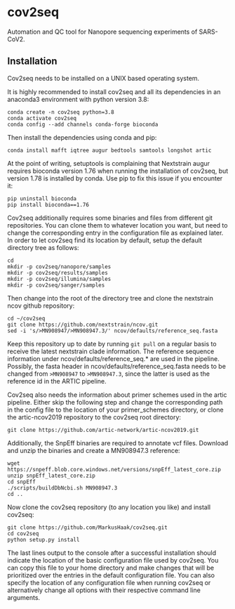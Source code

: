 # cov2seq

Automation and QC tool for Nanopore sequencing experiments of SARS-CoV2.

## Installation

Cov2seq needs to be installed on a UNIX based operating system.

It is highly recommended to install cov2seq and all its dependencies in an anaconda3 environment with python version 3.8:

```
conda create -n cov2seq python=3.8
conda activate cov2seq
conda config --add channels conda-forge bioconda
```

Then install the dependencies using conda and pip:

```
conda install mafft iqtree augur bedtools samtools longshot artic
```

At the point of writing, setuptools is complaining that Nextstrain augur requires bioconda version 1.76 when running the installation of cov2seq, but version 1.78 is installed by conda. Use pip to fix this issue if you encounter it:

```
pip uninstall bioconda
pip install bioconda==1.76
```

Cov2seq additionally requires some binaries and files from different git repositories. You can clone them to whatever location you want, but need to change the corresponding entry in the configuration file as explained later. In order to let cov2seq find its location by default, setup the default directory tree as follows:

```
cd
mkdir -p cov2seq/nanopore/samples
mkdir -p cov2seq/results/samples
mkdir -p cov2seq/illumina/samples
mkdir -p cov2seq/sanger/samples
```

Then change into the root of the directory tree and clone the nextstrain ncov github repository:

```
cd ~/cov2seq
git clone https://github.com/nextstrain/ncov.git
sed -i 's/>MN908947/>MN908947.3/' ncov/defaults/reference_seq.fasta
```

Keep this repository up to date by running `git pull` on a regular basis to receive the latest nextstrain clade information. The reference sequence information under ncov/defaults/reference_seq.* are used in the pipeline. Possibly, the fasta header in ncov/defaults/reference_seq.fasta needs to be changed from `>MN908947` to `>MN908947.3`, since the latter is used as the reference id in the ARTIC pipeline.

Cov2seq also needs the information about primer schemes used in the artic pipeline. Either skip the following step and change the corresponding path in the config file to the location of your primer_schemes directory, or clone the artic-ncov2019 repository to the cov2seq root directory:

```
git clone https://github.com/artic-network/artic-ncov2019.git
```

Additionally, the SnpEff binaries are required to annotate vcf files. Download and unzip the binaries and create a MN908947.3 reference:

```
wget https://snpeff.blob.core.windows.net/versions/snpEff_latest_core.zip
unzip snpEff_latest_core.zip
cd snpEff
./scripts/buildDbNcbi.sh MN908947.3
cd ..
```

Now clone the cov2seq repository (to any location you like) and install cov2seq:

```
git clone https://github.com/MarkusHaak/cov2seq.git
cd cov2seq
python setup.py install
```

The last lines output to the console after a successful installation should indicate the location of the basic configuration file used by cov2seq. You can copy this file to your home directory and make changes that will be prioritized over the entries in the default configuration file. You can also specify the location of any configuration file when running cov2seq or alternatively change all options with their respective command line arguments.
